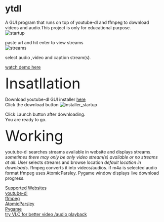 # ytdl
A GUI program that runs on top of youtube-dl and ffmpeg to download videos and audio.This project is only for educational purpose.<br />
![startup](https://user-images.githubusercontent.com/55890376/115924152-fcea5080-a49c-11eb-8b71-a1e475ef69a2.JPG)

paste url and hit enter to view streams<br />
![streams](https://user-images.githubusercontent.com/55890376/115923749-5605b480-a49c-11eb-8a8f-c412729a84ad.JPG)

select audio ,video and caption stream(s).<br />

[watch demo here](https://user-images.githubusercontent.com/55890376/114445050-398c9100-9bed-11eb-9b17-aea0be0704d8.mp4)

<font size="+10">Insatllation</font>

Download youtube-dl GUI installer [here](https://github.com/sourabhkv/ytdl/releases)<br />
Click the download button
![installer_startup](https://user-images.githubusercontent.com/55890376/115924610-99acee00-a49d-11eb-99c5-86e2b1a281b4.JPG)

Click Launch button after downloading.<br />
You are ready to go.<br />

<font size="+10">Working</font>

youtube-dl searches streams available in website and displays streams.
*sometimes there may only be only video stream(s) available or no streams at all*.
User selects streams and browse location *default location in downloads*.
ffmpeg converts it into videos/audios.
if m4a is selected audio format ffmpeg uses AtomicParsley.
Pygame window displays live download progress.<br />


[Supported Websites](http://ytdl-org.github.io/youtube-dl/supportedsites.html)<br />
[youtube-dl](https://github.com/ytdl-org/youtube-dl)<br />
[ffmpeg](https://ffmpeg.org/ffmpeg.html)<br />
[AtomicParsley](http://atomicparsley.sourceforge.net/)<br />
[Pygame](https://www.pygame.org/wiki/about)<br />
[try VLC for better video /audio playback](https://www.videolan.org/)<br />
